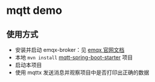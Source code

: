 # mqtt demo

## 使用方式

- 安装并启动 emqx-broker：见 [emqx 官网文档](https://www.emqx.io/docs/zh/v4.3/getting-started/getting-started.html)
- 本地 `mvn install` [mqtt-spring-boot-starter](https://github.com/ming-lz/mqtt-spring-boot-starter) 项目
- 启动本项目
- 使用 mqttx 发送消息并观察项目中是否打印出正确的数据